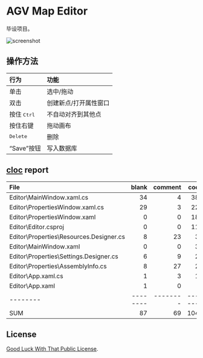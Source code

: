 # AGV Map Editor

毕设项目。

![screenshot](https://user-images.githubusercontent.com/8097890/54758622-7a409880-4c27-11e9-904e-b107e18a72de.png)

## 操作方法

行为|功能
:---|:---
单击|选中/拖动
双击|创建新点/打开属性窗口
按住 <kbd>Ctrl</kbd>|不自动对齐到其他点
按住右键|拖动画布
<kbd>Delete</kbd>|删除
<q>Save</q>按钮|写入数据库

## [cloc](github.com/AlDanial/cloc) report

File|blank|comment|code
:-------|-------:|-------:|-------:
Editor\MainWindow.xaml.cs|34|4|386
Editor\PropertiesWindow.xaml.cs|29|3|225
Editor\PropertiesWindow.xaml|0|0|185
Editor\Editor.csproj|0|0|113
Editor\Properties\Resources.Designer.cs|8|23|35
Editor\MainWindow.xaml|0|0|33
Editor\Properties\Settings.Designer.cs|6|9|23
Editor\Properties\AssemblyInfo.cs|8|27|20
Editor\App.xaml.cs|1|3|13
Editor\App.xaml|1|0|8
--------|--------|--------|--------
SUM|87|69|1041

## License

[Good Luck With That Public License](https://github.com/me-shaon/GLWTPL).
